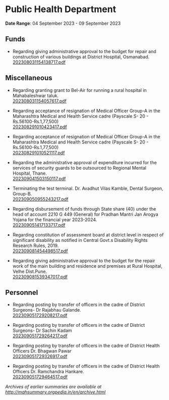 # Public Health Department

**Date Range**: 04 September 2023 - 09 September 2023


## Funds
- Regarding giving administrative approval to the budget for repair and construction of various buildings at District Hospital, Osmanabad.\
  [202308031154138717.pdf](https://gr.maharashtra.gov.in/Site/Upload/Government%20Resolutions/English/202308031154138717.pdf)

## Miscellaneous
- Regarding granting grant to Bel-Air for running a rural hospital in Mahabaleshwar taluk.\
  [202308031154057617.pdf](https://gr.maharashtra.gov.in/Site/Upload/Government%20Resolutions/English/202308031154057617.pdf)

- Regarding acceptance of resignation of Medical Officer Group-A in the Maharashtra Medical and Health Service cadre (Payscale S- 20 - Rs.56100-Rs.1,77,500)\
  [202308291010423417.pdf](https://gr.maharashtra.gov.in/Site/Upload/Government%20Resolutions/English/202308291010423417.pdf)

- Regarding acceptance of resignation of Medical Officer Group-A in the Maharashtra Medical and Health Service cadre (Payscale S- 20 - Rs.56100-Rs.1,77,500)\
  [202308291010521117.pdf](https://gr.maharashtra.gov.in/Site/Upload/Government%20Resolutions/English/202308291010521117.pdf)

- Regarding the administrative approval of expenditure incurred for the services of security guards to be outsourced to Regional Mental Hospital, Thane.\
  [202309041503150117.pdf](https://gr.maharashtra.gov.in/Site/Upload/Government%20Resolutions/English/202309041503150117.pdf)

- Terminating the test terminal. Dr. Avadhut Vilas Kamble, Dental Surgeon, Group-B.\
  [202309050955243217.pdf](https://gr.maharashtra.gov.in/Site/Upload/Government%20Resolutions/English/202309050955243217.pdf)

- Regarding disbursement of funds through State share (40) under the head of account 2210 G 449 (General) for Pradhan Mantri Jan Arogya Yojana for the financial year 2023-2024.\
  [202309051417133717.pdf](https://gr.maharashtra.gov.in/Site/Upload/Government%20Resolutions/English/202309051417133717.pdf)

- Regarding constitution of assessment board at district level in respect of significant disability as notified in Central Govt.s Disability Rights Research Rules, 2019.\
  [202309081454498517.pdf](https://gr.maharashtra.gov.in/Site/Upload/Government%20Resolutions/English/202309081454498517.pdf)

- Regarding giving administrative approval to the budget for the repair work of the main building and residence and premises at Rural Hospital, Velhe Dist.Pune.\
  [202309081539347017.pdf](https://gr.maharashtra.gov.in/Site/Upload/Government%20Resolutions/English/202309081539347017.pdf)

## Personnel
- Regarding posting by transfer of officers in the cadre of District Surgeons- Dr Rajabhau Galande.\
  [202309051729208217.pdf](https://gr.maharashtra.gov.in/Site/Upload/Government%20Resolutions/English/202309051729208217.pdf)

- Regarding posting by transfer of officers in the cadre of District Surgeons- Dr Sachin Kadam\
  [202309051729264217.pdf](https://gr.maharashtra.gov.in/Site/Upload/Government%20Resolutions/English/202309051729264217.pdf)

- Regarding posting by transfer of officers in the cadre of District Health Officers Dr. Bhagwan Pawar\
  [202309051729326917.pdf](https://gr.maharashtra.gov.in/Site/Upload/Government%20Resolutions/English/202309051729326917.pdf)

- Regarding posting by transfer of officers in the cadre of District Health Officers Dr. Ramchandra Hankare.\
  [202309051729464517.pdf](https://gr.maharashtra.gov.in/Site/Upload/Government%20Resolutions/English/202309051729464517.pdf)


*Archives of earlier summaries are available at http://mahsummary.orgpedia.in/en/archive.html*